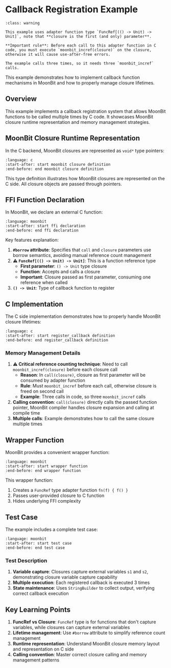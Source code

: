 # Callback Registration Example

```{admonition} ⚠️ Critical Technique: Closure First Parameter Reference Counting
:class: warning

This example uses adapter function type `FuncRef[(() -> Unit) -> Unit]`, note that **closure is the first (and only) parameter**.

**Important rule**: Before each call to this adapter function in C code, you must execute `moonbit_incref(closure)` on the closure, otherwise it will cause use-after-free errors.

The example calls three times, so it needs three `moonbit_incref` calls.
```

This example demonstrates how to implement callback function mechanisms in MoonBit and how to properly manage closure lifetimes.

## Overview

This example implements a callback registration system that allows MoonBit functions to be called multiple times by C code. It showcases MoonBit closure runtime representation and memory management strategies.

## MoonBit Closure Runtime Representation

In the C backend, MoonBit closures are represented as `void*` type pointers:

```{literalinclude} /sources/native-ffi/src/funcref_register_callback/stub.c
:language: c
:start-after: start moonbit closure definition
:end-before: end moonbit closure definition
```

This type definition illustrates how MoonBit closures are represented on the C side. All closure objects are passed through pointers.

## FFI Function Declaration

In MoonBit, we declare an external C function:

```{literalinclude} /sources/native-ffi/src/funcref_register_callback/top.mbt
:language: moonbit
:start-after: start ffi declaration
:end-before: end ffi declaration
```

Key features explanation:

1. **`#borrow` attribute**: Specifies that `call` and `closure` parameters use borrow semantics, avoiding manual reference count management
2. **⚠️ `FuncRef[(() -> Unit) -> Unit]`**: This is a function reference type
   - **First parameter**: `() -> Unit` type closure
   - **Function**: Accepts and calls a closure
   - **Important**: Closure passed as first parameter, consuming one reference when called
3. **`() -> Unit`**: Type of callback function to register

## C Implementation

The C side implementation demonstrates how to properly handle MoonBit closure lifetimes:

```{literalinclude} /sources/native-ffi/src/funcref_register_callback/stub.c
:language: c
:start-after: start register_callback definition
:end-before: end register_callback definition
```

### Memory Management Details

1. **⚠️ Critical reference counting technique**: Need to call `moonbit_incref(closure)` before each closure call
   - **Reason**: In `call(closure)`, closure as first parameter will be consumed by adapter function
   - **Rule**: Must `moonbit_incref` before each call, otherwise closure is freed on second call
   - **Example**: Three calls in code, so three `moonbit_incref` calls
2. **Calling convention**: `call(closure)` directly calls the passed function pointer, MoonBit compiler handles closure expansion and calling at compile time
3. **Multiple calls**: Example demonstrates how to call the same closure multiple times

## Wrapper Function

MoonBit provides a convenient wrapper function:

```{literalinclude} /sources/native-ffi/src/funcref_register_callback/top.mbt
:language: moonbit
:start-after: start wrapper function
:end-before: end wrapper function
```

This wrapper function:

1. Creates a `FuncRef` type adapter function `fn(f) { f() }`
2. Passes user-provided closure to C function
3. Hides underlying FFI complexity

## Test Case

The example includes a complete test case:

```{literalinclude} /sources/native-ffi/src/funcref_register_callback/top.mbt
:language: moonbit
:start-after: start test case
:end-before: end test case
```

### Test Description

1. **Variable capture**: Closures capture external variables `s1` and `s2`, demonstrating closure variable capture capability
2. **Multiple execution**: Each registered callback is executed 3 times
3. **State maintenance**: Uses `StringBuilder` to collect output, verifying correct callback execution

## Key Learning Points

1. **FuncRef vs Closure**: `FuncRef` type is for functions that don't capture variables, while closures can capture external variables
2. **Lifetime management**: Use `#borrow` attribute to simplify reference count management
3. **Runtime representation**: Understand MoonBit closure memory layout and representation on C side
4. **Calling convention**: Master correct closure calling and memory management patterns